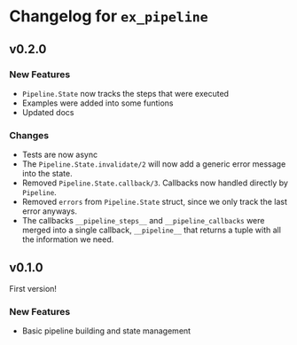 # Changelog for `ex_pipeline`
## v0.2.0

### New Features
- `Pipeline.State` now tracks the steps that were executed
- Examples were added into some funtions
- Updated docs

### Changes
- Tests are now async
- The `Pipeline.State.invalidate/2` will now add a generic error message into the state.
- Removed `Pipeline.State.callback/3`. Callbacks now handled directly by `Pipeline`.
- Removed `errors` from `Pipeline.State` struct, since we only track the last error anyways.
- The callbacks `__pipeline_steps__` and `__pipeline_callbacks` were merged into a single callback, `__pipeline__`
  that returns a tuple with all the information we need.


## v0.1.0

First version!

### New Features
- Basic pipeline building and state management